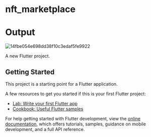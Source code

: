 # nft_marketplace

# Output
![14fbe054e698dd38f10c3edaf5fe9922](https://github.com/MuhammadDanishMalik/NFT-Marketplace/assets/140817259/b63e386e-17d9-4179-86e0-5bcadb560a06)


A new Flutter project.

## Getting Started

This project is a starting point for a Flutter application.

A few resources to get you started if this is your first Flutter project:

- [Lab: Write your first Flutter app](https://docs.flutter.dev/get-started/codelab)
- [Cookbook: Useful Flutter samples](https://docs.flutter.dev/cookbook)

For help getting started with Flutter development, view the
[online documentation](https://docs.flutter.dev/), which offers tutorials,
samples, guidance on mobile development, and a full API reference.
